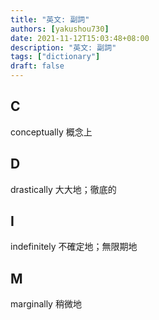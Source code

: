 ```yaml
---
title: "英文: 副詞"
authors: [yakushou730]
date: 2021-11-12T15:03:48+08:00
description: "英文: 副詞"
tags: ["dictionary"]
draft: false
---
```


## C
conceptually 概念上

## D
drastically 大大地；徹底的

## I
indefinitely 不確定地；無限期地

## M
marginally 稍微地

